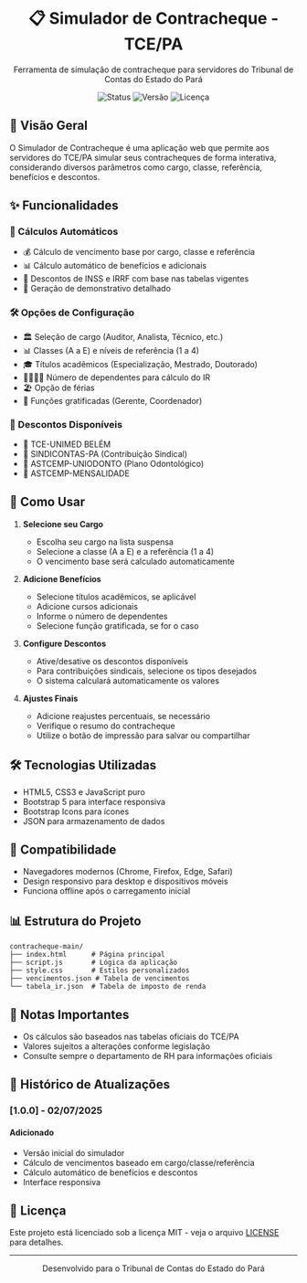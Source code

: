 <div align="center">
  <h1>📋 Simulador de Contracheque - TCE/PA</h1>
  <p>Ferramenta de simulação de contracheque para servidores do Tribunal de Contas do Estado do Pará</p>
  
  ![Status](https://img.shields.io/badge/Status-Em%20Produção-brightgreen)
  ![Versão](https://img.shields.io/badge/Versão-1.0.0-blue)
  ![Licença](https://img.shields.io/badge/Licença-MIT-orange)
</div>

## 🌟 Visão Geral

O Simulador de Contracheque é uma aplicação web que permite aos servidores do TCE/PA simular seus contracheques de forma interativa, considerando diversos parâmetros como cargo, classe, referência, benefícios e descontos.

## ✨ Funcionalidades

### 🎯 Cálculos Automáticos
- 💰 Cálculo de vencimento base por cargo, classe e referência
- 📊 Cálculo automático de benefícios e adicionais
- 🧮 Descontos de INSS e IRRF com base nas tabelas vigentes
- 📝 Geração de demonstrativo detalhado

### 🛠️ Opções de Configuração
- 🏛️ Seleção de cargo (Auditor, Analista, Técnico, etc.)
- 📊 Classes (A a E) e níveis de referência (1 a 4)
- 🎓 Títulos acadêmicos (Especialização, Mestrado, Doutorado)
- 👨‍👩‍👧‍👦 Número de dependentes para cálculo do IR
- 🏖️ Opção de férias
- 💼 Funções gratificadas (Gerente, Coordenador)

### 💸 Descontos Disponíveis
- 🏥 TCE-UNIMED BELÉM
- 🤝 SINDICONTAS-PA (Contribuição Sindical)
- 🦷 ASTCEMP-UNIODONTO (Plano Odontológico)
- 🏢 ASTCEMP-MENSALIDADE

## 🚀 Como Usar

1. **Selecione seu Cargo**
   - Escolha seu cargo na lista suspensa
   - Selecione a classe (A a E) e a referência (1 a 4)
   - O vencimento base será calculado automaticamente

2. **Adicione Benefícios**
   - Selecione títulos acadêmicos, se aplicável
   - Adicione cursos adicionais
   - Informe o número de dependentes
   - Selecione função gratificada, se for o caso

3. **Configure Descontos**
   - Ative/desative os descontos disponíveis
   - Para contribuições sindicais, selecione os tipos desejados
   - O sistema calculará automaticamente os valores

4. **Ajustes Finais**
   - Adicione reajustes percentuais, se necessário
   - Verifique o resumo do contracheque
   - Utilize o botão de impressão para salvar ou compartilhar

## 🛠️ Tecnologias Utilizadas

- HTML5, CSS3 e JavaScript puro
- Bootstrap 5 para interface responsiva
- Bootstrap Icons para ícones
- JSON para armazenamento de dados

## 📱 Compatibilidade

- Navegadores modernos (Chrome, Firefox, Edge, Safari)
- Design responsivo para desktop e dispositivos móveis
- Funciona offline após o carregamento inicial

## 📊 Estrutura do Projeto

```
contracheque-main/
├── index.html      # Página principal
├── script.js       # Lógica da aplicação
├── style.css       # Estilos personalizados
├── vencimentos.json # Tabela de vencimentos
└── tabela_ir.json  # Tabela de imposto de renda
```

## 📝 Notas Importantes

- Os cálculos são baseados nas tabelas oficiais do TCE/PA
- Valores sujeitos a alterações conforme legislação
- Consulte sempre o departamento de RH para informações oficiais

## 📅 Histórico de Atualizações

### [1.0.0] - 02/07/2025
#### Adicionado
- Versão inicial do simulador
- Cálculo de vencimentos baseado em cargo/classe/referência
- Cálculo automático de benefícios e descontos
- Interface responsiva

## 📄 Licença

Este projeto está licenciado sob a licença MIT - veja o arquivo [LICENSE](LICENSE) para detalhes.

---
<div align="center">
  Desenvolvido para o Tribunal de Contas do Estado do Pará
</div>
